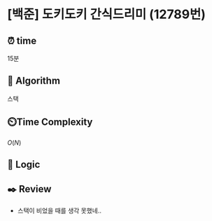 # [백준] 도키도키 간식드리미 (12789번)

## ⏰  **time**

15분

## :pushpin: **Algorithm**

스택

## ⏲️**Time Complexity**

$O(N)$

## :round_pushpin: **Logic**
   

## :black_nib: **Review**
- 스택이 비었을 때를 생각 못했네..
